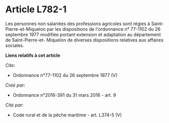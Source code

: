 # Article L782-1

Les personnes non salariées des professions agricoles sont régies à Saint-Pierre-et-Miquelon par les dispositions de
l'ordonnance n° 77-1102 du 26 septembre 1977 modifiée portant extension et adaptation au département de Saint-Pierre-et-
Miquelon de diverses dispositions relatives aux affaires sociales.

**Liens relatifs à cet article**

_Cite_:

  - Ordonnance n°77-1102 du 26 septembre 1977 (V)

_Créé par_:

  - Ordonnance n°2016-391 du 31 mars 2016 - art. 9

_Cité par_:

  - Code rural et de la pêche maritime - art. L374-5 (V)
